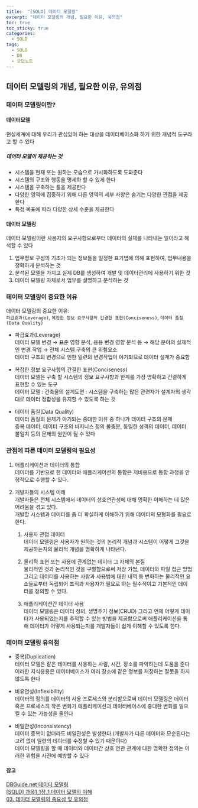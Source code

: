 ```yaml
---
title:  "[SQLD] 데이터 모델링"
excerpt: "데이터 모델링의 개념, 필요한 이유, 유의점"
toc: true
toc_sticky: true
categories:
  - SQLD
tags:
  - SQLD
  - DB
  - 오답노트
---
```

## 데이터 모델링의 개념, 필요한 이유, 유의점 

### 데이터 모델링이란?  
#### 데이터모델  
현실세계에 대해 우리가 관심있어 하는 대상을 데이터베이스화 하기 위한 개념적 도구라고 할 수 있다   

##### 데이터 모델이 제공하는 것
* 시스템을 현재 또는 원하는 모습으로 가시화하도록 도와준다  
* 시스템의 구조와 행동을 명세화 할 수 있게 한다  
* 시스템을 구축하는 틀을 제공한다  
* 다양한 영역에 집중하기 위해 다른 영역의 세부 사항은 숨기는 다양한 관점을 제공한다  
* 특정 목표에 따라 다양한 상세 수준을 제공한다  


#### 데이터 모델링  
데이터 모델링이란 사용자의 요구사항으로부터 데이터의 실체를 나타내는 일이라고 해석할 수 있다  

1) 업무정보 구성의 기초가 되는 정보들을 일정한 표기법에 의해 표현하여, 업무내용을 정확하게 분석하는 것  
2) 분석된 모델을 가지고 실제 DB를 생성하여 개발 및 데이터관리에 사용하기 위한 것  
3) 데이터 모델링 자체로서 업무를 설명하고 분석하는 것  


### 데이터 모델링이 중요한 이유  
데이터 모델링의 중요한 이유:  
`파급효과(Leverage)`, `복잡한 정보 요구사항의 간결한 표현(Conciseness)`, `데이터 품질(Data Quality)`  

* 파급효과(Leverage)  
데이터 모델 변경 → 표준 영향 분석, 응용 변경 영향 분석 등 → 해당 분야의 실제적인 변경 작업 → 전체 시스템 구축의 큰 위험요소  
데이터 구조의 변경으로 인한 일련의 변경작업이 야기되므로 데이터 설계가 중요함  


* 복잡한 정보 요구사항의 간결한 표현(Conciseness)  
데이터 모델은 구축 할 시스템의 정보 요구사항과 한계를 가장 명확하고 간결하게 표현할 수 있는 도구  
데이터 모델 : 건축물의 설계도면 : 시스템을 구축하는 많은 관련자가 설계자의 생각대로 데이터 정합성을 유지할 수 있도록 하는 것  


* 데이터 품질(Data Quality)  
데이터 품질의 문제가 야기되는 중대한 이유 중 하나가 데이터 구조의 문제  
중복 데이터, 데이터 구조의 비지니스 정의 불충분, 동일한 성격의 데이터, 데이터 불일치 등의 문제의 원인이 될 수 있다  


### 관점에 따른 데이터 모델링의 필요성  
1. 애플리케이션과 데이터의 통합  
데이터를 기반으로 한 데이터와 애플리케이션의 통합은 저비용으로 통합 과정을 안정적으로 수행할 수 있다.  

2. 개발자들의 시스템 이해  
개발자들은 전체 시스템에서 데이터의 상호연관성에 대해 명확한 이해하는 데 많은 어려움을 겪고 있다.  
개발할 시스템과 데이터를 좀 더 확실하게 이해하기 위해 데이터의 모형화를 필요로 한다.  

    1) 사용자 관점 데이터  
    데이터 모델링은 사용자가 원하는 것의 논리적 개념과 시스템이 어떻게 그것을 제공하는지의 물리적 개념을 명확하게 나타낸다.  

    2) 물리적 표현 또는 사용에 관계없는 데이터 그 자체의 본질  
    물리적인 것과 논리적인 것을 구별함으로써 저장 기법, 데이터와 파일 접근 방법 그리고 데이터를 사용하는 사람과 사용법에 대한 내역 등 변화하는 물리적인 요소들로부터 독립되어 조직과 사용자가 필요로 하는 필수적이고 기본적인 데이터를 정의할 수 있다.

    3) 애플리케이션간 데이터 사용  
    데이터 모델링은 데이터 정의, 생명주기 정보(CRUD) 그리고 언제 어떻게 데이터가 사용되었는지를 추적할 수 있는 방법을 제공함으로써 애플리케이션을 통해 데이터가 어떻게 사용되는지를 개발자들이 쉽게 이해할 수 있도록 한다.

### 데이터 모델링 유의점  

* 중복(Duplication)  
  데이터 모델은 같은 데이터를 사용하는 사람, 시간, 장소를 파악하는데 도움을 준다  
  이러한 지식응용은 데이터베이스가 여러 장소에 같은 정보를 저장하는 잘못을 하지 않도록 한다  


* 비유연성(Inflexibility)  
  데이터의 정의를 데이터의 사용 프로세스와 분리함으로써 데이터 모델링은 데이터 혹은 프로세스츼 작은 변화가 애플리케이션과 데이터베이스에 중대한 변화를 일으킬 수 있는 가능성을 줄인다  


* 비일관성(Inconsistency)  
  데이터 중복이 없더라도 비일관성은 발생한다.(개발자가 다른 데이터와 모순된다는 고려 없이 일련의 데이터를 수정할 수 있기 때문이다)  
  데이터 모델링을 할 때 데이터와 데이터간 상호 연관 관계에 대한 명확한 정의는 이러한 위험을 사전에 예방할 수 있다  

#### 참고  
[DBGuide.net 데이터 모델링](http://www.dbguide.net/db.db?cmd=view&boardUid=12733&boardConfigUid=9&boardIdx=31&boardStep=1)  
[[SQLD] 과목1_1장_1.데이터 모델의 이해](https://scyoon.tistory.com/84)  
[03. 데이터 모델링의 중요성 및 유의점](https://wikidocs.net/1207)
